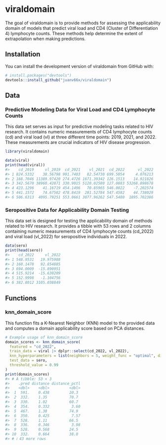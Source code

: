 
<!-- README.md is generated from README.Rmd. Please edit that file -->

# viraldomain

<!-- badges: start -->
<!-- badges: end -->

The goal of viraldomain is to provide methods for assessing the
applicability domain of models that predict viral load and CD4 (Cluster
of Differentiation 4) lymphocyte counts. These methods help determine
the extent of extrapolation when making predictions.

## Installation

You can install the development version of viraldomain from GitHub with:

``` r
# install.packages("devtools")
devtools::install_github("juanv66x/viraldomain")
```

## Data

### Predictive Modeling Data for Viral Load and CD4 Lymphocyte Counts

This data set serves as input for predictive modeling tasks related to
HIV research. It contains numeric measurements of CD4 lymphocyte counts
(cd) and viral load (vl) at three different time points: 2019, 2021, and
2022. These measurements are crucial indicators of HIV disease
progression.

``` r
library(viraldomain)

data(viral)
print(head(viral))
#>    cd_2019     vl_2019  cd_2021    vl_2021  cd_2022      vl_2022
#> 1 824.5332    38.56798 991.7403   82.54730 699.5054     4.076213
#> 2 168.7046 11389.97420 274.4726 1671.39342 126.1513    14.921826
#> 3 342.5670 38960.42871 330.9015 5120.02580 127.0883 53268.898678
#> 4 423.1296    41.16719 454.1496   70.85965 546.0022    -7.202574
#> 5 441.1572    74.67582 478.8419  281.52784 547.4582    44.738029
#> 6 506.6313  4095.79251 553.0661 3077.96262 547.5480  1895.702386
```

### Seropositive Data for Applicability Domain Testing

This data set is designed for testing the applicability domain of
methods related to HIV research. It provides a tibble with 53 rows and 2
columns containing numeric measurements of CD4 lymphocyte counts
(cd_2022) and viral load (vl_2022) for seropositive individuals in 2022.

``` r
data(sero)
print(head(sero))
#>    cd_2022     vl_2022
#> 1 548.9531   19.975988
#> 2 160.1478   92.854885
#> 3 694.0009  -15.890951
#> 4 515.9214  -15.630209
#> 5 152.9998   -1.104756
#> 6 382.8012 3105.038849
```

## Functions

### knn_domain_score

This function fits a K-Nearest Neighbor (KNN) model to the provided data
and computes a domain applicability score based on PCA distances.

``` r
# Example usage of knn_domain_score
domain_scores <- knn_domain_score(
  featured = "cd_2022",
  train_data = viral |> dplyr::select(cd_2022, vl_2022),
  knn_hyperparameters = list(neighbors = 5, weight_func = "optimal", dist_power = 0.33),
  test_data = sero,
  threshold_value = 0.99
)
print(domain_scores)
#> # A tibble: 53 × 3
#>    .pred distance distance_pctl
#>    <dbl>    <dbl>         <dbl>
#>  1  591.    0.438         20.3 
#>  2  332.    1.35          70.7 
#>  3  330.    1.02          60.7 
#>  4  354.    0.332          3.60
#>  5  467.    1.38          74.9 
#>  6  350.    0.425          7.57
#>  7  528.    1.11          66.5 
#>  8  336.    0.346          3.98
#>  9  528.    0.568         24.5 
#> 10  332.    0.664         38.0 
#> # ℹ 43 more rows
```

